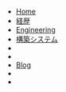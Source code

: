 <!--* **DX Platform Engineer Haruyama** -->

* [Home](/)
* [経歴](/career.md)
* [Engineering](/engineer.md)
* [構築システム](/deploy.md)
* <!-- <hr> -->
* 
* [Blog](/blog.md)
*
* 